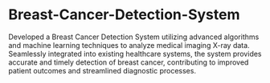 # Breast-Cancer-Detection-System
Developed a Breast Cancer Detection System utilizing advanced algorithms and machine learning techniques to analyze medical imaging X-ray data. Seamlessly integrated into existing healthcare systems, the system provides accurate and timely detection of breast cancer, contributing to improved patient outcomes and streamlined diagnostic processes.
